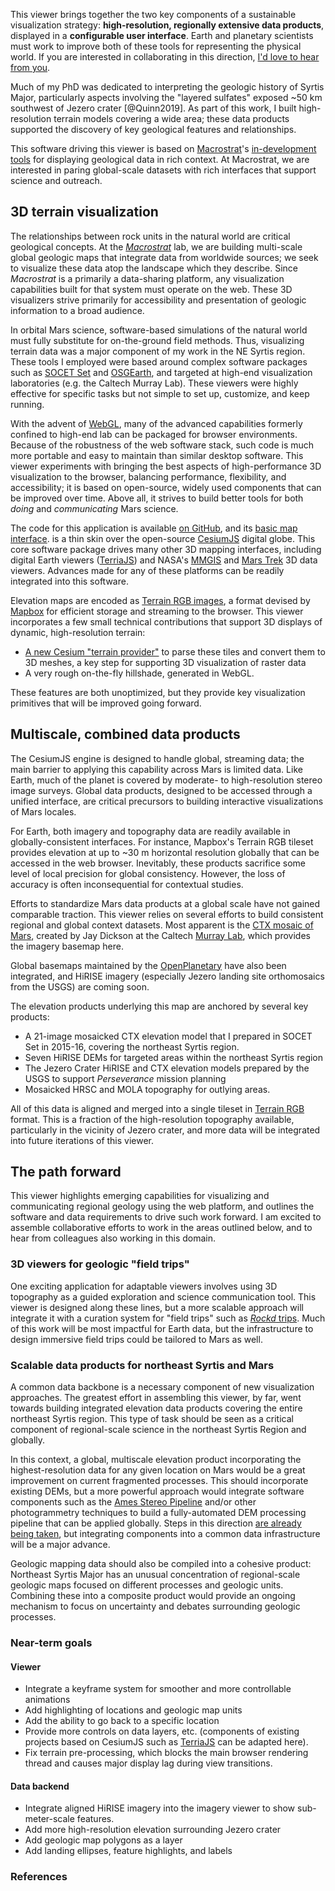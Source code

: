 This viewer brings together the two key components of a sustainable visualization
strategy:
**high-resolution, regionally extensive
data products**, displayed in a **configurable user interface**.
Earth and planetary scientists must work to improve
both of these tools for representing the physical world.
If you are interested in collaborating in this direction, [I'd love to hear from you](mailto:dev@davenquinn.com).

<div data-location="syrtis-overview-2">

Much of my PhD was dedicated to interpreting the geologic history of Syrtis Major,
particularly aspects involving the "layered sulfates" exposed ~50 km southwest of
Jezero crater [@Quinn2019]. As part of this work, I built high-resolution terrain models
covering a wide area; these data products supported the discovery
of key geological features and relationships.

</div>

This software driving this viewer
is based on [Macrostrat](https://macrostrat.org)'s [in-development tools](https://dev.macrostrat.org/next/web/map#/3d/z=8.2410/x=-113.7824/y=34.9962/bedrock/lines/) for displaying geological data
in rich context. At Macrostrat, we are interested in paring global-scale datasets with
rich interfaces that support science and outreach.

## 3D terrain visualization

The relationships between rock units
in the natural world are critical geological concepts. At the [_Macrostrat_](https://macrostrat.org) lab, we are building multi-scale global geologic maps
that integrate data from worldwide sources; we seek to visualize these
data atop the landscape which they describe.
Since _Macrostrat_ is a primarily a data-sharing platform, any visualization capabilities
built for that system must operate on the web. These
3D visualizers strive primarily for accessibility and presentation of geologic information
to a broad audience.

In orbital Mars science, software-based simulations
of the natural world must fully substitute for on-the-ground field methods.
Thus, visualizing terrain data was a major component of my work in the NE Syrtis region.
These tools I employed were based around complex software
packages such as [SOCET Set](https://www.geospatialexploitationproducts.com/content/socet-gxp/)
and [OSGEarth](http://osgearth.org/), and targeted at
high-end visualization laboratories (e.g. the Caltech Murray Lab).
These viewers were highly effective
for specific tasks but not simple to set up, customize, and keep running.

With the advent of [WebGL](https://developer.mozilla.org/en-US/docs/Web/API/WebGL_API),
many of the advanced capabilities formerly confined to high-end lab can
be packaged for browser
environments. Because of the robustness of the web software stack, such code is
much more portable and easy to maintain than similar desktop software. This
viewer experiments with bringing the best aspects of high-performance 3D visualization
to the browser, balancing performance, flexibility, and
accessibility; it is based on open-source, widely used components that can be
improved over time. Above all, it strives to build better tools for both
_doing_ and _communicating_ Mars science.

The code for this application is available [on GitHub](https://github.com/davenquinn/ne-syrtis-jezero-viewer),
and its [basic map interface](https://github.com/UW-Macrostrat/cesium-viewer).
is a thin skin over the open-source [CesiumJS](https://cesium.com/cesiumjs/) digital globe.
This core software package drives many other 3D mapping interfaces, including
digital Earth viewers ([TerriaJS](https://terria.io/)) and NASA's [MMGIS](https://github.com/NASA-AMMOS/MMGIS)
and [Mars Trek](https://trek.nasa.gov/mars/) 3D data viewers.
Advances made for any of these platforms can be
readily integrated into this software.

Elevation maps are encoded as
[Terrain RGB images](https://blog.mapbox.com/global-elevation-data-6689f1d0ba65),
a format devised by [Mapbox](https://mapbox.com) for efficient storage and streaming to the browser.
This viewer incorporates a few small technical contributions that support 3D
displays of dynamic, high-resolution terrain:

- [A new Cesium "terrain provider"](https://github.com/davenquinn/cesium-martini)
  to parse these tiles and convert them to 3D meshes, a key step for supporting
  3D visualization of raster data
- A very rough on-the-fly hillshade, generated in WebGL.

These features are both unoptimized, but they provide key visualization primitives
that will be improved going forward.

## Multiscale, combined data products

The CesiumJS engine is designed to handle global, streaming data; the main
barrier to applying this capability across Mars is limited data. Like Earth,
much of the planet is covered by moderate- to high-resolution stereo image surveys.
Global data products, designed to be accessed through a
unified interface, are critical precursors to building
interactive visualizations of Mars locales.

For Earth, both imagery and topography data are readily available in
globally-consistent interfaces. For instance, Mapbox's Terrain RGB tileset
provides elevation at up to ~30 m horizontal resolution globally that can be accessed
in the web browser. Inevitably, these products sacrifice some
level of local precision for global consistency. However, the loss of accuracy
is often inconsequential for contextual studies.

Efforts to standardize Mars data products at a global scale
have not gained comparable traction.
This viewer relies on several efforts to build consistent regional and global
context datasets. Most apparent is the [CTX mosaic of
Mars](http://murray-lab.caltech.edu/CTX/), created by Jay Dickson at the
Caltech [Murray Lab](http://murray-lab.caltech.edu/), which provides the imagery
basemap here.

Global basemaps maintained by the [OpenPlanetary](https://www.openplanetary.org/opm)
have also been integrated, and HiRISE imagery (especially Jezero landing site orthomosaics
from the USGS) are coming soon.

</div>

<div data-location="viewer-guts">
The elevation products underlying this map are anchored by several key products:

- A 21-image mosaicked CTX elevation model that I prepared in SOCET Set in 2015-16, covering the
  northeast Syrtis region.
- Seven HiRISE DEMs for targeted areas within the northeast Syrtis region
- The Jezero Crater HiRISE and CTX elevation models prepared by the USGS to support
  _Perseverance_ mission planning
- Mosaicked HRSC and MOLA topography for outlying areas.

All of this data is
aligned and merged into a single tileset in
[Terrain RGB](https://docs.mapbox.com/help/troubleshooting/access-elevation-data/) format. This is a fraction of the
high-resolution topography available, particularly in the vicinity of Jezero
crater, and more data will be integrated into future iterations of this viewer.

</div>

## The path forward

This viewer highlights emerging capabilities for visualizing and communicating
regional geology using the web platform, and outlines the software and data requirements
to drive such work forward. I am excited to assemble collaborative efforts to
work in the areas outlined below, and to hear from colleagues also working in this domain.

### 3D viewers for geologic "field trips"

One exciting application for adaptable viewers involves using 3D topography
as a guided exploration and science communication tool. This viewer is designed along these lines,
but a more scalable approach will integrate it with a curation system for
"field trips" such as [_Rockd_ trips](https://rockd.org/trip/122). Much of this work
will be most impactful for Earth data, but the infrastructure
to design immersive field trips could be tailored to Mars as well.

### Scalable data products for northeast Syrtis and Mars

A common data backbone is a necessary component of new visualization approaches.
The greatest effort in assembling this viewer, by far, went towards building integrated
elevation data products covering the entire northeast Syrtis region. This type of task
should be seen as a critical component of regional-scale science in the northeast
Syrtis Region and globally.

In this context, a global, multiscale elevation product incorporating the
highest-resolution data for any given location on Mars would be a great
improvement on current fragmented processes. This should incorporate existing
DEMs, but a more powerful approach would integrate software components such as
the [Ames Stereo
Pipeline](https://github.com/NeoGeographyToolkit/StereoPipeline) and/or other
photogrammetry techniques to build a fully-automated DEM processing pipeline
that can be applied globally. Steps in this direction [are already being
taken](https://www.hou.usra.edu/meetings/lpsc2018/pdf/1604.pdf), but integrating
components into a common data infrastructure will be a major advance.

Geologic mapping data should also be compiled into a cohesive product:
Northeast Syrtis Major has an unusual concentration of
regional-scale geologic maps focused on different processes and geologic units.
Combining these into a composite product would provide an ongoing mechanism to
focus on uncertainty and debates surrounding geologic processes.

### Near-term goals

#### Viewer

- Integrate a keyframe system for smoother and more controllable
  animations
- Add highlighting of locations and geologic map units
- Add the ability to go back to a specific location
- Provide more controls on data layers, etc. (components of existing projects
  based on CesiumJS such as [TerriaJS](https://terria.io/) can be adapted here).
- Fix terrain pre-processing, which blocks the main browser rendering thread
  and causes major display lag during view transitions.

#### Data backend

- Integrate aligned HiRISE imagery into the imagery viewer to show sub-meter-scale features.
- Add more high-resolution elevation surrounding Jezero crater
- Add geologic map polygons as a layer
- Add landing ellipses, feature highlights, and labels

### References

